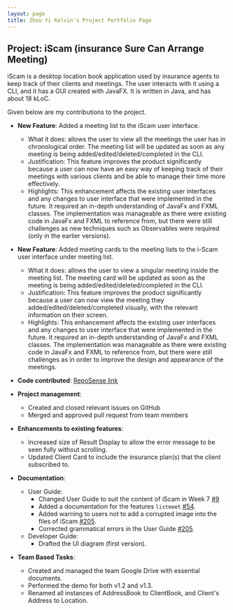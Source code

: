 ```yaml
---
layout: page
title: Zhou Yi Kelvin's Project Portfolio Page
---
```


## Project: iScam (insurance Sure Can Arrange Meeting)

iScam is a desktop location book application used by insurance agents to keep track of their clients and meetings. The user interacts with it using a CLI, and it has a GUI created with JavaFX. It is written in Java, and has about 18 kLoC.

Given below are my contributions to the project.

* **New Feature**: Added a meeting list to the iScam user interface.
  * What it does: allows the user to view all the meetings the user has in chronological order. The meeting list will be updated as soon as any meeting is being added/edited/deleted/completed in the CLI.
  * Justification: This feature improves the product significantly because a user can now have an easy way of keeping track of their meetings with various clients and be able to manage their time more effectively.
  * Highlights: This enhancement affects the existing user interfaces and any changes to user interface that were implemented in the future. It required an in-depth understanding of JavaFx and FXML classes. The implementation was manageable as there were existing code in JavaFx and FXML to reference from, but there were still challenges as new techniques such as Observables were required (only in the earlier versions).
  
* **New Feature**: Added meeting cards to the meeting lists to the i-Scam user interface under meeting list.
  * What it does: allows the user to view a singular meeting inside the meeting list. The meeting card will be updated as soon as the meeting is being added/edited/deleted/completed in the CLI.
  * Justification: This feature improves the product significantly because a user can now view the meeting they added/edited/deleted/completed visually, with the relevant information on their screen.
  * Highlights: This enhancement affects the existing user interfaces and any changes to user interface that were implemented in the future. It required an in-depth understanding of JavaFx and FXML classes. The implementation was manageable as there were existing code in JavaFx and FXML to reference from, but there were still challenges as in order to improve the design and appearance of the meetings.

* **Code contributed**: [RepoSense link](https://nus-cs2103-ay2021s2.github.io/tp-dashboard/?search=&sort=groupTitle&sortWithin=title&since=&timeframe=commit&mergegroup=&groupSelect=groupByRepos&breakdown=false)

* **Project management**:
  * Created and closed relevant issues on GitHub
  * Merged and approved pull request from team members
  
* **Enhancements to existing features**:
  * Increased size of Result Display to allow the error message to be seen fully without scrolling.
  * Updated Client Card to include the insurance plan(s) that the client subscribed to.

* **Documentation**:
  * User Guide:
    * Changed User Guide to suit the content of iScam in Week 7 [\#9](https://github.com/AY2021S2-CS2103-W17-4/tp/pull/9)
    * Added a documentation for the features `listmeet` [\#54](https://github.com/AY2021S2-CS2103-W17-4/tp/pull/54).
    * Added warning to users not to add a corrupted image into the files of iScam [\#205](https://github.com/AY2021S2-CS2103-W17-4/tp/pull/205).
    * Corrected grammatical errors in the User Guide [\#205](https://github.com/AY2021S2-CS2103-W17-4/tp/pull/205).
  * Developer Guide:
    * Drafted the UI diagram (first version).

* **Team Based Tasks**:
  * Created and managed the team Google Drive with essential documents.
  * Performed the demo for both v1.2 and v1.3.
  * Renamed all instances of AddressBook to ClientBook, and Client's Address to Location.
